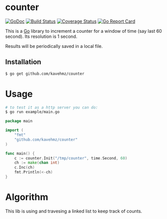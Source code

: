 # counter
[![GoDoc](https://godoc.org/github.com/kavehmz/counter?status.svg)](https://godoc.org/github.com/kavehmz/counter)
[![Build Status](https://travis-ci.org/kavehmz/counter.svg?branch=master)](https://travis-ci.org/kavehmz/counter)
[![Coverage Status](https://coveralls.io/repos/kavehmz/counter/badge.svg?branch=master&service=github)](https://coveralls.io/github/kavehmz/counter?branch=master)
[![Go Report Card](https://goreportcard.com/badge/github.com/kavehmz/counter)](https://goreportcard.com/report/github.com/kavehmz/counter)

This is a [Go](http://golang.org) library to increment a counter for a window of time (say last 60 second). Its resolution is 1 second.

Results will be periodically saved in a local file.

## Installation

```bash
$ go get github.com/kavehmz/counter
```

# Usage
```bash
# to test it as a http server you can do:
$ go run example/main.go
```

```go
package main

import (
	"fmt"
	"github.com/kavehmz/counter"
)

func main() {
	c := counter.Init("/tmp/counter", time.Second, 60)
	ch := make(chan int)
	c.Inc(ch)
    fmt.Println(<-ch)
}
```

# Algorithm
This lib is using and travesing a linked list  to keep track of counts.
